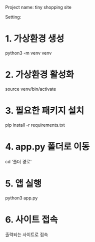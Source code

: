 Project name: tiny shopping site

Setting:
# 1. 가상환경 생성
python3 -m venv venv

# 2. 가상환경 활성화
source venv/bin/activate

# 3. 필요한 패키지 설치
pip install -r requirements.txt

# 4. app.py 폴더로 이동
cd '폴더 경로'

# 5. 앱 실행
python3 app.py

# 6. 사이트 접속
출력되는 사이트로 접속
